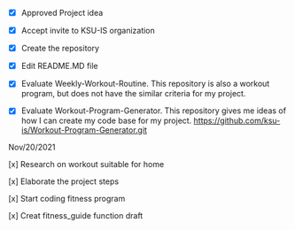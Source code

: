 -[x] Approved Project idea 

-[x] Accept invite to KSU-IS organization 

-[x] Create the repository

-[x] Edit README.MD file 

-[x] Evaluate Weekly-Workout-Routine. This repository is also a workout program, but does not have the similar criteria for my project. 

-[x] Evaluate Workout-Program-Generator. This repository gives me ideas of how I can create my code base for my project. 
https://github.com/ksu-is/Workout-Program-Generator.git

Nov/20/2021

[x] Research on workout suitable for home

[x] Elaborate the project steps 

[x] Start coding fitness program

[x] Creat fitness_guide function draft
